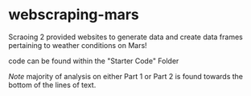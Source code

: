 # webscraping-mars

Scraoing 2 provided websites to generate data and create data frames pertaining to weather conditions on Mars!

code can be found within the "Starter Code" Folder

*Note* majority of analysis on either Part 1 or Part 2 is found towards the bottom of the lines of text. 
